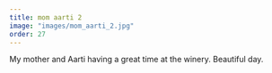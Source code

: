```yaml
---
title: mom aarti 2
image: "images/mom_aarti_2.jpg"
order: 27
---
```


My mother and Aarti having a great time at the winery. Beautiful day.
